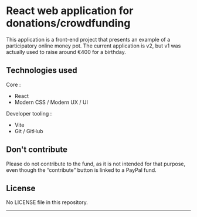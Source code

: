 # React web application for donations/crowdfunding

This application is a front-end project that presents an example of a participatory online money pot. The current application is v2, but v1 was actually used to raise around €400 for a birthday.

## Technologies used

Core :

- React
- Modern CSS / Modern UX / UI

Developer tooling :

- Vite
- Git / GitHub

## Don't contribute

Please do not contribute to the fund, as it is not intended for that purpose, even though the “contribute” button is linked to a PayPal fund.

## License

No LICENSE file in this repository.

---
